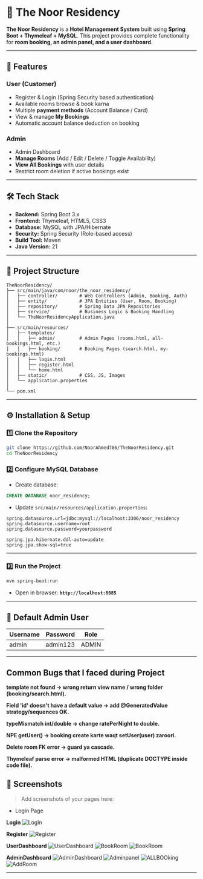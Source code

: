 # 🏨 The Noor Residency

**The Noor Residency** is a **Hotel Management System** built using **Spring Boot + Thymeleaf + MySQL**.
This project provides complete functionality for **room booking, an admin panel, and a user dashboard**.

---

## 🚀 Features

### **User (Customer)**
- Register & Login (Spring Security based authentication)
- Available rooms browse & book karna
- Multiple **payment methods** (Account Balance / Card)
- View & manage **My Bookings**
- Automatic account balance deduction on booking

### **Admin**
- Admin Dashboard
- **Manage Rooms** (Add / Edit / Delete / Toggle Availability)
- **View All Bookings** with user details
- Restrict room deletion if active bookings exist

---

## 🛠 Tech Stack

- **Backend:** Spring Boot 3.x
- **Frontend:** Thymeleaf, HTML5, CSS3
- **Database:** MySQL with JPA/Hibernate
- **Security:** Spring Security (Role-based access)
- **Build Tool:** Maven
- **Java Version:** 21

---

## 📂 Project Structure

```
TheNoorResidency/
├── src/main/java/com/noor/the_noor_residency/
│   ├── controller/        # Web Controllers (Admin, Booking, Auth)
│   ├── entity/            # JPA Entities (User, Room, Booking)
│   ├── repository/        # Spring Data JPA Repositories
│   ├── service/           # Business Logic & Booking Handling
│   └── TheNoorResidencyApplication.java
│
├── src/main/resources/
│   ├── templates/
│   │   ├── admin/         # Admin Pages (rooms.html, all-bookings.html, etc.)
│   │   ├── booking/       # Booking Pages (search.html, my-bookings.html)
│   │   ├── login.html
│   │   ├── register.html
│   │   └── home.html
│   ├── static/            # CSS, JS, Images
│   └── application.properties
│
└── pom.xml
```

---

## ⚙️ Installation & Setup

### **1️⃣ Clone the Repository**
```bash
git clone https://github.com/NoorAhmed786/TheNoorResidency.git
cd TheNoorResidency
```

### **2️⃣ Configure MySQL Database**
- Create database:
```sql
CREATE DATABASE noor_residency;
```
- Update `src/main/resources/application.properties`:
```properties
spring.datasource.url=jdbc:mysql://localhost:3306/noor_residency
spring.datasource.username=root
spring.datasource.password=yourpassword

spring.jpa.hibernate.ddl-auto=update
spring.jpa.show-sql=true
```

---

### **3️⃣ Run the Project**
```bash
mvn spring-boot:run
```
- Open in browser: **`http://localhost:8085`**

---

## 🔑 Default Admin User
| Username | Password  | Role   |
|----------|----------|--------|
| admin    | admin123 | ADMIN  |

---
## Common Bugs that I faced during Project
**template not found → wrong return view name / wrong folder (booking/search.html).**

**Field 'id' doesn't have a default value → add @GeneratedValue strategy/sequences OK.**

**typeMismatch int/double → change ratePerNight to double.**

**NPE getUser() → booking create karte waqt setUser(user) zaroori.**

**Delete room FK error → guard ya cascade.**

**Thymeleaf parse error → malformed HTML (duplicate DOCTYPE inside code file).**

## 📸 Screenshots

> Add screenshots of your pages here:

- Login Page  

**Login**
![Login](docs/screenshots/login.png)

**Register**
![Register](docs/screenshots/register.png)

**UserDashboard**
![UserDashboard](docs/screenshots/userDashboard.png)
![BookRoom](docs/screenshots/bookRoom.png)
![BookRoom](docs/screenshots/viewBookRoom.png)

**AdminDashboard**
![AdminDashboard](docs/screenshots/adminDashboard.png)
![Adminpanel](docs/screenshots/adminPanel.png)
![ALLBOOking](docs/screenshots/allBooking.png)
![AddRoom](docs/screenshots/editRoom.png)


---

